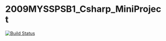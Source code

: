 # 2009MYSSPSB1_Csharp_MiniProject
[![Build Status](https://dev.azure.com/MiniProject2009MYSSPSB1/Csharp%20project/_apis/build/status/Genesis99002643.2009MYSSPSB1_Csharp_MiniProject?branchName=master)](https://dev.azure.com/MiniProject2009MYSSPSB1/Csharp%20project/_build/latest?definitionId=1&branchName=master)

